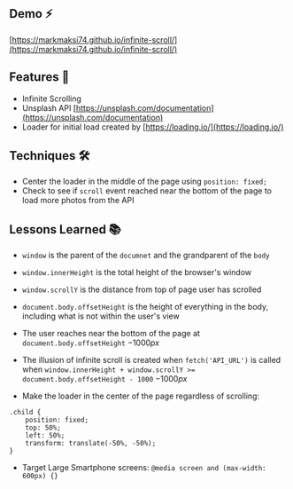 ## Demo ⚡
[https://markmaksi74.github.io/infinite-scroll/](https://markmaksi74.github.io/infinite-scroll/)

## Features 🥁
- Infinite Scrolling
- Unsplash API [https://unsplash.com/documentation](https://unsplash.com/documentation)
- Loader for initial load created by [https://loading.io/](https://loading.io/)

## Techniques 🛠

- Center the loader in the middle of the page using `position: fixed;`
- Check to see if `scroll` event reached near the bottom of the page to load more photos from the API

## Lessons Learned 📚
- `window` is the parent of the `documnet` and the grandparent of the `body`

- `window.innerHeight` is the total height of the browser's window

- `window.scrollY` is the distance from top of page user has scrolled

- `document.body.offsetHeight` is the height of everything in the body, including what is not within the user's view

- The user reaches near the bottom of the page at `document.body.offsetHeight` $-1000px$

- The illusion of infinite scroll is created when `fetch('API_URL')` is called when `window.innerHeight + window.scrollY >= document.body.offsetHeight - 1000` $-1000px$

- Make the loader in the center of the page regardless of scrolling:
```
.child {
    position: fixed;
    top: 50%;
    left: 50%;
    transform: translate(-50%, -50%);
}
```

- Target Large Smartphone screens: `@media screen and (max-width: 600px) {}`
